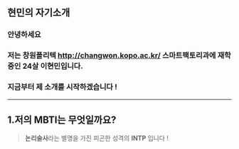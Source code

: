 ## 현민의 자기소개

### 안녕하세요 
### 저는 창원폴리텍 <http://changwon.kopo.ac.kr/> 스마트팩토리과에 재학중인 24살 이현민입니다.
### 지금부터 제 소개를 시작하겠습니다 !
---
## 1.저의 MBTI는 무엇일까요?
> **논리술사**라는 별명을 가진 피곤한 성격의 **INTP** 입니다 !

